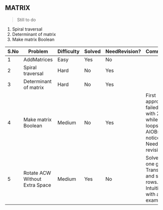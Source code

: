 ## MATRIX


> Still to do


1. Spiral traversal
2. Determinant of matrix
3. Make matrix Boolean

 |S.No| Problem | Difficulty | Solved | NeedRevision?  | Comments  |
 |---|---|---|---|---|---|
 | 1| AddMatrices |  Easy |Yes | No
  | 2|  Spiral traversal |  Hard | No | Yes
  |3|Determinant of matrix| Hard|No|Yes
  |4|Make matrix Boolean| Medium|No|Yes| First approach failed, tried with 2 while loops. AIOBs noticed. Needs revisit.|
  |5|Rotate ACW Without Extra Space| Medium| Yes| No | Solved in one go. Transpose and swap rows. Intuitive with an example|
